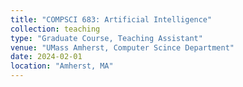 ```yaml
---
title: "COMPSCI 683: Artificial Intelligence"
collection: teaching
type: "Graduate Course, Teaching Assistant"
venue: "UMass Amherst, Computer Scince Department"
date: 2024-02-01
location: "Amherst, MA"
---
```

